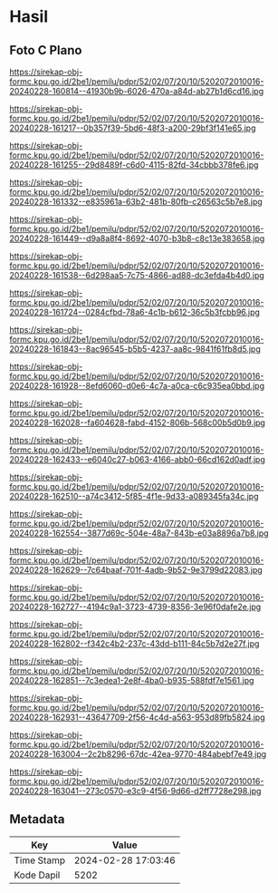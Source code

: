 # Hasil

## Foto C Plano

https://sirekap-obj-formc.kpu.go.id/2be1/pemilu/pdpr/52/02/07/20/10/5202072010016-20240228-160814--41930b9b-6026-470a-a84d-ab27b1d6cd16.jpg

https://sirekap-obj-formc.kpu.go.id/2be1/pemilu/pdpr/52/02/07/20/10/5202072010016-20240228-161217--0b357f39-5bd6-48f3-a200-29bf3f141e65.jpg

https://sirekap-obj-formc.kpu.go.id/2be1/pemilu/pdpr/52/02/07/20/10/5202072010016-20240228-161255--29d8489f-c6d0-4115-82fd-34cbbb378fe6.jpg

https://sirekap-obj-formc.kpu.go.id/2be1/pemilu/pdpr/52/02/07/20/10/5202072010016-20240228-161332--e835961a-63b2-481b-80fb-c26563c5b7e8.jpg

https://sirekap-obj-formc.kpu.go.id/2be1/pemilu/pdpr/52/02/07/20/10/5202072010016-20240228-161449--d9a8a8f4-8692-4070-b3b8-c8c13e383658.jpg

https://sirekap-obj-formc.kpu.go.id/2be1/pemilu/pdpr/52/02/07/20/10/5202072010016-20240228-161538--6d298aa5-7c75-4866-ad88-dc3efda4b4d0.jpg

https://sirekap-obj-formc.kpu.go.id/2be1/pemilu/pdpr/52/02/07/20/10/5202072010016-20240228-161724--0284cfbd-78a6-4c1b-b612-36c5b3fcbb96.jpg

https://sirekap-obj-formc.kpu.go.id/2be1/pemilu/pdpr/52/02/07/20/10/5202072010016-20240228-161843--8ac96545-b5b5-4237-aa8c-9841f61fb8d5.jpg

https://sirekap-obj-formc.kpu.go.id/2be1/pemilu/pdpr/52/02/07/20/10/5202072010016-20240228-161928--8efd6060-d0e6-4c7a-a0ca-c6c935ea0bbd.jpg

https://sirekap-obj-formc.kpu.go.id/2be1/pemilu/pdpr/52/02/07/20/10/5202072010016-20240228-162028--fa604628-fabd-4152-806b-568c00b5d0b9.jpg

https://sirekap-obj-formc.kpu.go.id/2be1/pemilu/pdpr/52/02/07/20/10/5202072010016-20240228-162433--e6040c27-b063-4166-abb0-66cd162d0adf.jpg

https://sirekap-obj-formc.kpu.go.id/2be1/pemilu/pdpr/52/02/07/20/10/5202072010016-20240228-162510--a74c3412-5f85-4f1e-9d33-a089345fa34c.jpg

https://sirekap-obj-formc.kpu.go.id/2be1/pemilu/pdpr/52/02/07/20/10/5202072010016-20240228-162554--3877d69c-504e-48a7-843b-e03a8896a7b8.jpg

https://sirekap-obj-formc.kpu.go.id/2be1/pemilu/pdpr/52/02/07/20/10/5202072010016-20240228-162629--7c64baaf-701f-4adb-9b52-9e3799d22083.jpg

https://sirekap-obj-formc.kpu.go.id/2be1/pemilu/pdpr/52/02/07/20/10/5202072010016-20240228-162727--4194c9a1-3723-4739-8356-3e96f0dafe2e.jpg

https://sirekap-obj-formc.kpu.go.id/2be1/pemilu/pdpr/52/02/07/20/10/5202072010016-20240228-162802--f342c4b2-237c-43dd-b111-84c5b7d2e27f.jpg

https://sirekap-obj-formc.kpu.go.id/2be1/pemilu/pdpr/52/02/07/20/10/5202072010016-20240228-162851--7c3edea1-2e8f-4ba0-b935-588fdf7e1561.jpg

https://sirekap-obj-formc.kpu.go.id/2be1/pemilu/pdpr/52/02/07/20/10/5202072010016-20240228-162931--43647709-2f56-4c4d-a563-953d89fb5824.jpg

https://sirekap-obj-formc.kpu.go.id/2be1/pemilu/pdpr/52/02/07/20/10/5202072010016-20240228-163004--2c2b8296-67dc-42ea-9770-484abebf7e49.jpg

https://sirekap-obj-formc.kpu.go.id/2be1/pemilu/pdpr/52/02/07/20/10/5202072010016-20240228-163041--273c0570-e3c9-4f56-9d66-d2ff7728e298.jpg


## Metadata

| Key        | Value               |
| ---------- | ------------------- |
| Time Stamp | 2024-02-28 17:03:46 |
| Kode Dapil | 5202                |



